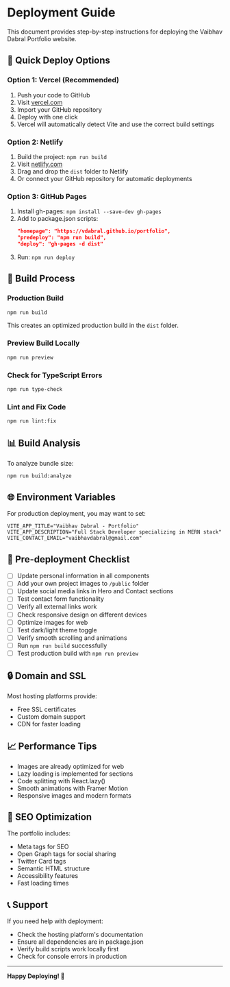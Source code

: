# Deployment Guide

This document provides step-by-step instructions for deploying the Vaibhav Dabral Portfolio website.

## 🚀 Quick Deploy Options

### Option 1: Vercel (Recommended)
1. Push your code to GitHub
2. Visit [vercel.com](https://vercel.com)
3. Import your GitHub repository
4. Deploy with one click
5. Vercel will automatically detect Vite and use the correct build settings

### Option 2: Netlify
1. Build the project: `npm run build`
2. Visit [netlify.com](https://netlify.com)
3. Drag and drop the `dist` folder to Netlify
4. Or connect your GitHub repository for automatic deployments

### Option 3: GitHub Pages
1. Install gh-pages: `npm install --save-dev gh-pages`
2. Add to package.json scripts:
   ```json
   "homepage": "https://vdabral.github.io/portfolio",
   "predeploy": "npm run build",
   "deploy": "gh-pages -d dist"
   ```
3. Run: `npm run deploy`

## 🔧 Build Process

### Production Build
```bash
npm run build
```

This creates an optimized production build in the `dist` folder.

### Preview Build Locally
```bash
npm run preview
```

### Check for TypeScript Errors
```bash
npm run type-check
```

### Lint and Fix Code
```bash
npm run lint:fix
```

## 📊 Build Analysis

To analyze bundle size:
```bash
npm run build:analyze
```

## 🌐 Environment Variables

For production deployment, you may want to set:

```env
VITE_APP_TITLE="Vaibhav Dabral - Portfolio"
VITE_APP_DESCRIPTION="Full Stack Developer specializing in MERN stack"
VITE_CONTACT_EMAIL="vaibhavdabral@gmail.com"
```

## 📝 Pre-deployment Checklist

- [ ] Update personal information in all components
- [ ] Add your own project images to `/public` folder
- [ ] Update social media links in Hero and Contact sections
- [ ] Test contact form functionality
- [ ] Verify all external links work
- [ ] Check responsive design on different devices
- [ ] Optimize images for web
- [ ] Test dark/light theme toggle
- [ ] Verify smooth scrolling and animations
- [ ] Run `npm run build` successfully
- [ ] Test production build with `npm run preview`

## 🔒 Domain and SSL

Most hosting platforms provide:
- Free SSL certificates
- Custom domain support
- CDN for faster loading

## 📈 Performance Tips

- Images are already optimized for web
- Lazy loading is implemented for sections
- Code splitting with React.lazy()
- Smooth animations with Framer Motion
- Responsive images and modern formats

## 🎯 SEO Optimization

The portfolio includes:
- Meta tags for SEO
- Open Graph tags for social sharing
- Twitter Card tags
- Semantic HTML structure
- Accessibility features
- Fast loading times

## 📞 Support

If you need help with deployment:
- Check the hosting platform's documentation
- Ensure all dependencies are in package.json
- Verify build scripts work locally first
- Check for console errors in production

---

**Happy Deploying! 🚀**
